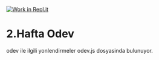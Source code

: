 [![Work in Repl.it](https://classroom.github.com/assets/work-in-replit-14baed9a392b3a25080506f3b7b6d57f295ec2978f6f33ec97e36a161684cbe9.svg)](https://classroom.github.com/online_ide?assignment_repo_id=4015112&assignment_repo_type=AssignmentRepo)
# 2.Hafta Odev

odev ile ilgili yonlendirmeler odev.js dosyasinda bulunuyor.
